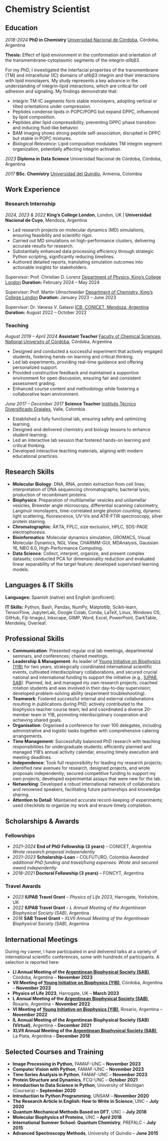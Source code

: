 # Chemistry Scientist

## Education

_2018-2024_  **PhD in Chemistry**  [Universidad Nacional de Córdoba](https://www.fcq.unc.edu.ar/), Córdoba, Argentina  

**Thesis:** Effect of lipid environment in the conformation and orientation of the transmembrane-cytoplasmic segments of the integrin αIIbβ3.  

For my PhD, I investigated the interfacial properties of the transmembrane (TM) and intracellular (IC) domains of αIIbβ3 integrin and their interactions with lipid monolayers. My study represents a key advance in the understanding of integrin-lipid interactions, which are critical for cell adhesion and signaling. My findings demonstrate that:  

- Integrin TM-IC segments form stable monolayers, adopting vertical or tilted orientations under compression.  
- Peptides condense lipids in POPC/POPG but expand DPPC, influenced by lipid composition.  
- Peptides alter lipid compressibility, preventing DPPC phase transition and inducing fluid-like behavior.  
- BAM imaging shows strong peptide self-association, disrupted in DPPC but stable in POPC mixtures.  
- _Biological Relevance_: Lipid composition modulates TM integrin segment organization, potentially affecting integrin activation.  

_2023_ **Diploma in Data Science**  Universidad Nacional de Córdoba, Córdoba, Argentina  

_2017_  **BSc. Chemistry**  [Universidad del Quindío](https://www.uniquindio.edu.co/), Armenia, Colombia  


## Work Experience

  ### Research Internship
 
_2024, 2023 & 2022_  **King’s College London**, London, UK | **Universidad Nacional de Cuyo**, Mendoza, Argentina  
 
- Led research projects on molecular dynamics (MD) simulations, ensuring feasibility and scientific rigor.  
- Carried out MD simulations on high-performance clusters, delivering accurate results for research.  
- Substantially enhanced data processing efficiency through strategic Python scripting, significantly reducing timelines.  
- Authored detailed reports, translating simulation outcomes into actionable insights for stakeholders.  

Supervisor: Prof. Christian D. Lorenz  [Department of Physics, King’s College London](https://nms.kcl.ac.uk/lorenz.lab/wp/?page_id=306)  **Duration:** February 2024 – May 2024  

Supervisor: Prof. Martin Ulmschneider  [Department of Chemistry, King’s College London](https://www.kcl.ac.uk/people/martin-ulmschneider)  **Duration:** January 2023 – June 2023  

Supervisor: Dr. Vanesa V. Galassi  [ICB, CONICET, Mendoza, Argentina](https://bicyt.conicet.gov.ar/fichas/p/vanesa-viviana-galassi)  **Duration:** August 2022 – October 2022  


### Teaching

_August 2019 – April 2024_ **Assistant Teacher** [Faculty of Chemical Sciences, National University of Córdoba](https://www.fcq.unc.edu.ar/), Córdoba, Argentina

- Designed and conducted a successful experiment that actively engaged students, fostering hands-on learning and critical thinking.  
- Led lab experiments, providing real-time guidance and offering personalized support.  
- Provided constructive feedback and maintained a supportive environment for open discussion, ensuring fair and consistent assessment grading.  
- Enhanced course content and methodology while fostering a collaborative team environment.  


_June 2017 – December 2017_ **Science Teacher**  [Instituto Técnico Diversificado Grajales](https://itdg.edu.co/), Valle, Colombia  

- Established a fully functional lab, ensuring safety and optimizing learning.  
- Designed and delivered chemistry and biology lessons to enhance student learning.  
- Led an interactive lab session that fostered hands-on learning and critical thinking.  
- Developed interactive teaching materials, aligning with modern educational practices.  

## Research Skills  

- **Molecular Biology**: DNA, RNA, protein extraction from cell lines; interpretation of DNA sequencing chromatographs; bacterial lysis; production of recombinant proteins.  
- **Biophysics**: Preparation of multilamellar vesicles and unilamellar vesicles, Brewster angle microscopy, differential scanning calorimetry, Langmuir monolayers, time-correlated single photon counting, dynamic light scattering, fluorescence, UV-Vis and ATR-FTIR spectroscopy, silver protein staining.  
- **Chromatographic**: ÄKTA, FPLC, size exclusion, HPLC, SDS-PAGE electrophoresis.  
- **Bioinformatics**: Molecular dynamics simulation, GROMACS, Visual Molecular Dynamics, NGL View, CHARMM-GUI, MDAnalysis, Gaussian 16, NBO 6.0, High-Performance Computing.  
- **Data Science**: Collect, interpret, organize, and present complex datasets; conducted PCA for dimensionality reduction and evaluated linear separability of the target feature; developed supervised learning models.  

## Languages & IT Skills  

**Languages:** Spanish (native) and English (proficient).  

**IT Skills:** Python, Bash, Pandas, NumPy, Matplotlib, Scikit-learn, TensorFlow, JupyterLab, Google Colab, Conda, LaTeX, Linux, Windows OS, GitHub, Fiji-ImageJ, Inkscape, GIMP, Word, Excel, PowerPoint, DarkTable, Mendeley, Overleaf.  

## Professional Skills  

- **Communication**: Presented regular oral lab meetings, departmental seminars, and conferences; chaired meetings.  
- **Leadership & Management**: As leader of [Young Initiative on Biophysics (YIB)](https://secretariayib.wixsite.com/ybiophysics) for two years, strategically coordinated international scientific events, cultivated interdisciplinary collaborations, and secured crucial national and international funding to support the initiative (e.g., [IUPAB](https://iupab.org/sponsorship-policy/), [SAB](https://biofisica.org.ar/)). Planned, led, and managed my own research projects; coached rotation students and was involved in their day-to-day supervision; developed problem-solving ability (experiment troubleshooting).  
- **Teamwork**: Fostered successful internal and external collaborations resulting in publications during PhD; actively contributed to the biophysics teacher course team; led and coordinated a diverse 20-member team in YIB, promoting interdisciplinary cooperation and achieving shared goals.  
- **Organisation**: Organised a conference for over 100 delegates, including administrative and logistic tasks together with comprehensive catering arrangements.  
- **Time Management**: Successfully balanced PhD research with teaching responsibilities for undergraduate students; efficiently planned and managed YIB’s annual activity calendar, ensuring timely execution and meeting deadlines.  
- **Independence**: Took full responsibility for leading my research projects; identified new avenues for research, designed projects, and wrote proposals independently; secured competitive funding to support my own projects; developed experimental assays that were new for the lab.  
- **Networking**: Developed a robust international network of collaborators and renowned speakers, facilitating future partnerships and knowledge sharing.  
- **Attention to Detail**: Maintained accurate record-keeping of experiments; used checklists to organize my work and ensure timely completion.  


## Scholarships & Awards  

### Fellowships  
- _2021–2024_ **End of PhD Fellowship (3 years)** – CONICET, Argentina *Wrote research proposal independently*
- _2021–2023_ **Scholarship-Loan** – COLFUTURO, Colombia  *Awarded additional PhD funding and travel/living expenses. Wrote and secured award independently* 
- _2018–2021_ **Doctoral Fellowship (3 years)** – FONCYT, Argentina  

### Travel Awards  
- _2023_ **IUPAB Travel Grant** – *Physics of Life 2023*, Harrogate, Yorkshire, UK  
- _2022_ **IUPAB Travel Grant** – *L Annual Meeting of the Argentinean Biophysical Society (SAB)*, Argentina
- _2018_ **SAB Travel Grant** – *XLVII Annual Meeting of the Argentinean Biophysical Society (SAB)*, Argentina


## International Meetings  

During my career, I have participated in and delivered talks at a variety of international scientific conferences, some with hundreds of participants. A selection is reported here:  

- **LI Annual Meeting of the [Argentinean Biophysical Society (SAB)](https://biofisica.org.ar/)**, Córdoba, Argentina – **November 2023**  
- **VII Meeting of [Young Initiative on Biophysics (YIB)](https://secretariayib.wixsite.com/ybiophysics)**, Córdoba, Argentina – **November 2023**  
- **Physics of Life 2023**, Harrogate, UK – **March 2023**  
- **L Annual Meeting of the [Argentinean Biophysical Society (SAB)](https://biofisica.org.ar/)**, Rosario, Argentina – **November 2022**  
- **VI Meeting of [Young Initiative on Biophysics (YIB)](https://secretariayib.wixsite.com/ybiophysics)**, Rosario, Argentina – **November 2022**  
- **IL Annual Meeting of the Argentinean Biophysical Society (SAB) (Virtual)**, Argentina – **December 2021**  
- **XLVII Annual Meeting of the [Argentinean Biophysical Society (SAB)](https://biofisica.org.ar/)**, La Plata, Argentina – **December 2018**  


## Selected Courses and Training  

- **Image Processing in Python**, FAMAF-UNC – **November 2023**  
- **Computer Vision with Python**, FAMAF-UNC – **November 2023**  
- **Time Series Analysis in Python**, FAMAF-UNC – **November 2023**  
- **Protein Structure and Dynamics**, FCQ-UNC – **October 2021**  
- **Introduction to Data Science in Python**, University of Michigan (Coursera) – **September 2020**  
- **Introduction to Python Programming**, UNSAM – **November 2020**  
- **The Research Article in English: How to Write in Science**, UNC – **July 2020**  
- **Quantum Mechanical Methods Based on DFT**, UNC – **July 2018**  
- **Molecular Biophysics of Proteins**, UNC – **April 2018**  
- **International Summer School: Quantum Chemistry**, PREFALC – **July 2015**  
- **Advanced Spectroscopy Methods**, University of Quindío – **June 2015**  
